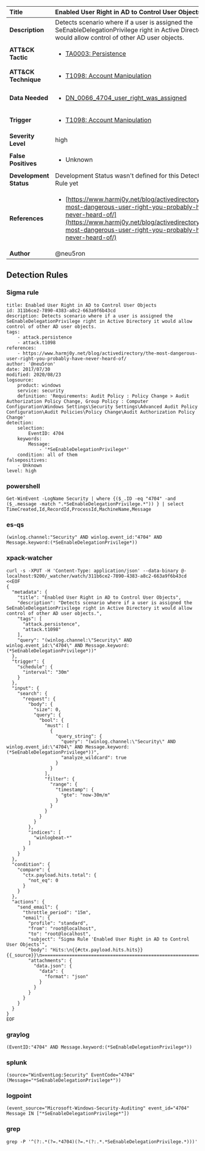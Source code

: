 | Title                    | Enabled User Right in AD to Control User Objects       |
|:-------------------------|:------------------|
| **Description**          | Detects scenario where if a user is assigned the SeEnableDelegationPrivilege right in Active Directory it would allow control of other AD user objects. |
| **ATT&amp;CK Tactic**    |  <ul><li>[TA0003: Persistence](https://attack.mitre.org/tactics/TA0003)</li></ul>  |
| **ATT&amp;CK Technique** | <ul><li>[T1098: Account Manipulation](https://attack.mitre.org/techniques/T1098)</li></ul>  |
| **Data Needed**          | <ul><li>[DN_0066_4704_user_right_was_assigned](../Data_Needed/DN_0066_4704_user_right_was_assigned.md)</li></ul>  |
| **Trigger**              | <ul><li>[T1098: Account Manipulation](../Triggers/T1098.md)</li></ul>  |
| **Severity Level**       | high |
| **False Positives**      | <ul><li>Unknown</li></ul>  |
| **Development Status**   |  Development Status wasn't defined for this Detection Rule yet  |
| **References**           | <ul><li>[https://www.harmj0y.net/blog/activedirectory/the-most-dangerous-user-right-you-probably-have-never-heard-of/](https://www.harmj0y.net/blog/activedirectory/the-most-dangerous-user-right-you-probably-have-never-heard-of/)</li></ul>  |
| **Author**               | @neu5ron |


## Detection Rules

### Sigma rule

```
title: Enabled User Right in AD to Control User Objects
id: 311b6ce2-7890-4383-a8c2-663a9f6b43cd
description: Detects scenario where if a user is assigned the SeEnableDelegationPrivilege right in Active Directory it would allow control of other AD user objects.
tags:
    - attack.persistence
    - attack.t1098
references:
    - https://www.harmj0y.net/blog/activedirectory/the-most-dangerous-user-right-you-probably-have-never-heard-of/
author: '@neu5ron'
date: 2017/07/30
modified: 2020/08/23
logsource:
    product: windows
    service: security
    definition: 'Requirements: Audit Policy : Policy Change > Audit Authorization Policy Change, Group Policy : Computer Configuration\Windows Settings\Security Settings\Advanced Audit Policy Configuration\Audit Policies\Policy Change\Audit Authorization Policy Change'
detection:
    selection:
        EventID: 4704
    keywords:
        Message:
            - '*SeEnableDelegationPrivilege*'
    condition: all of them
falsepositives:
    - Unknown
level: high

```





### powershell
    
```
Get-WinEvent -LogName Security | where {($_.ID -eq "4704" -and ($_.message -match ".*SeEnableDelegationPrivilege.*")) } | select TimeCreated,Id,RecordId,ProcessId,MachineName,Message
```


### es-qs
    
```
(winlog.channel:"Security" AND winlog.event_id:"4704" AND Message.keyword:(*SeEnableDelegationPrivilege*))
```


### xpack-watcher
    
```
curl -s -XPUT -H 'Content-Type: application/json' --data-binary @- localhost:9200/_watcher/watch/311b6ce2-7890-4383-a8c2-663a9f6b43cd <<EOF
{
  "metadata": {
    "title": "Enabled User Right in AD to Control User Objects",
    "description": "Detects scenario where if a user is assigned the SeEnableDelegationPrivilege right in Active Directory it would allow control of other AD user objects.",
    "tags": [
      "attack.persistence",
      "attack.t1098"
    ],
    "query": "(winlog.channel:\"Security\" AND winlog.event_id:\"4704\" AND Message.keyword:(*SeEnableDelegationPrivilege*))"
  },
  "trigger": {
    "schedule": {
      "interval": "30m"
    }
  },
  "input": {
    "search": {
      "request": {
        "body": {
          "size": 0,
          "query": {
            "bool": {
              "must": [
                {
                  "query_string": {
                    "query": "(winlog.channel:\"Security\" AND winlog.event_id:\"4704\" AND Message.keyword:(*SeEnableDelegationPrivilege*))",
                    "analyze_wildcard": true
                  }
                }
              ],
              "filter": {
                "range": {
                  "timestamp": {
                    "gte": "now-30m/m"
                  }
                }
              }
            }
          }
        },
        "indices": [
          "winlogbeat-*"
        ]
      }
    }
  },
  "condition": {
    "compare": {
      "ctx.payload.hits.total": {
        "not_eq": 0
      }
    }
  },
  "actions": {
    "send_email": {
      "throttle_period": "15m",
      "email": {
        "profile": "standard",
        "from": "root@localhost",
        "to": "root@localhost",
        "subject": "Sigma Rule 'Enabled User Right in AD to Control User Objects'",
        "body": "Hits:\n{{#ctx.payload.hits.hits}}{{_source}}\n================================================================================\n{{/ctx.payload.hits.hits}}",
        "attachments": {
          "data.json": {
            "data": {
              "format": "json"
            }
          }
        }
      }
    }
  }
}
EOF

```


### graylog
    
```
(EventID:"4704" AND Message.keyword:(*SeEnableDelegationPrivilege*))
```


### splunk
    
```
(source="WinEventLog:Security" EventCode="4704" (Message="*SeEnableDelegationPrivilege*"))
```


### logpoint
    
```
(event_source="Microsoft-Windows-Security-Auditing" event_id="4704" Message IN ["*SeEnableDelegationPrivilege*"])
```


### grep
    
```
grep -P '^(?:.*(?=.*4704)(?=.*(?:.*.*SeEnableDelegationPrivilege.*)))'
```



